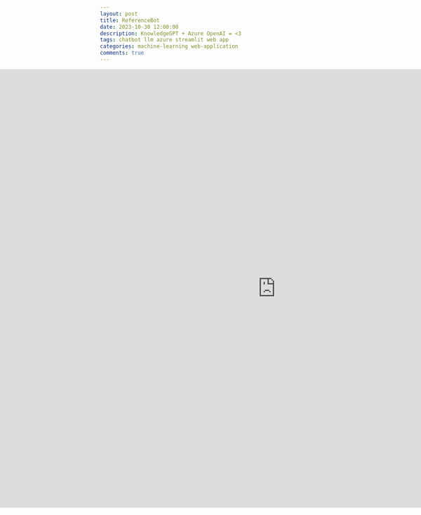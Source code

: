 ```yaml
---
layout: post
title: ReferenceBot
date: 2023-10-30 12:00:00
description: KnowledgeGPT + Azure OpenAI = <3
tags: chatbot llm azure streamlit web app
categories: machine-learning web-application
comments: true
---
```


<body>
	<div style="width:100%; margin-left:-250px;">
	<iframe
		src="https://andreped-ReferenceBot.hf.space"
		frameborder="0"
		width="1300"
		height="1000"
	></iframe>
	</div>
</body>